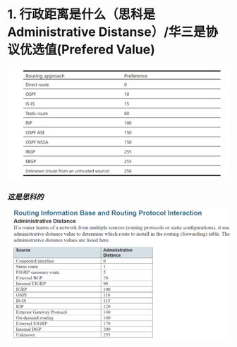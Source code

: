 # 1. 行政距离是什么（思科是 Administrative Distanse）/华三是协议优选值(Prefered Value)

![alt text](images/面试题---静态路由基础/image.png)

### _这是思科的_

![alt text](image-1.png)
